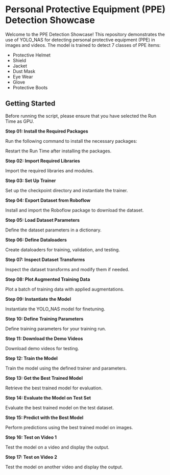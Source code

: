 # Personal Protective Equipment (PPE) Detection Showcase

Welcome to the PPE Detection Showcase! This repository demonstrates the use of YOLO_NAS for detecting personal protective equipment (PPE) in images and videos. The model is trained to detect 7 classes of PPE items:

- Protective Helmet
- Shield
- Jacket
- Dust Mask
- Eye Wear
- Glove
- Protective Boots

## Getting Started

Before running the script, please ensure that you have selected the Run Time as GPU.

**Step 01: Install the Required Packages**

Run the following command to install the necessary packages:

Restart the Run Time after installing the packages.

**Step 02: Import Required Libraries**

Import the required libraries and modules.

**Step 03: Set Up Trainer**

Set up the checkpoint directory and instantiate the trainer.

**Step 04: Export Dataset from Roboflow**

Install and import the Roboflow package to download the dataset.

**Step 05: Load Dataset Parameters**

Define the dataset parameters in a dictionary.

**Step 06: Define Dataloaders**

Create dataloaders for training, validation, and testing.

**Step 07: Inspect Dataset Transforms**

Inspect the dataset transforms and modify them if needed.

**Step 08: Plot Augmented Training Data**

Plot a batch of training data with applied augmentations.

**Step 09: Instantiate the Model**

Instantiate the YOLO_NAS model for finetuning.

**Step 10: Define Training Parameters**

Define training parameters for your training run.

**Step 11: Download the Demo Videos**

Download demo videos for testing.

**Step 12: Train the Model**

Train the model using the defined trainer and parameters.

**Step 13: Get the Best Trained Model**

Retrieve the best trained model for evaluation.

**Step 14: Evaluate the Model on Test Set**

Evaluate the best trained model on the test dataset.

**Step 15: Predict with the Best Model**

Perform predictions using the best trained model on images.

**Step 16: Test on Video 1**

Test the model on a video and display the output.

**Step 17: Test on Video 2**

Test the model on another video and display the output.
